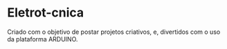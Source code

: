 # Eletrot-cnica
Criado com o objetivo de postar projetos criativos, e, divertidos com o uso da plataforma ARDUINO.
